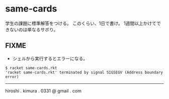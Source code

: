 # same-cards

学生の課題に標準解答をつける。
このくらい、1日で書け。
1週間以上かけてできないのは単なるサボり。

## FIXME

* シェルから実行するとエラーになる。

```
$ racket same-cards.rkt
'racket same-cards.rkt' terminated by signal SIGSEGV (Address boundary
error)
```

---
hiroshi . kimura . 0331 @ gmail . com
